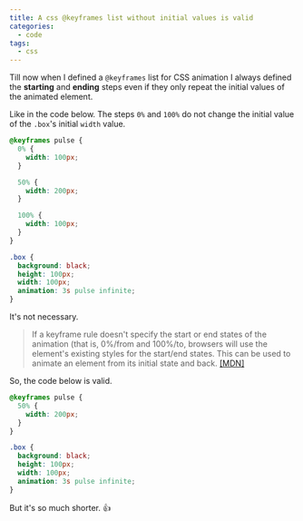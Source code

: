 ```yaml
---
title: A css @keyframes list without initial values is valid
categories:
  - code
tags:
  - css
---
```


Till now when I defined a `@keyframes` list for CSS animation I always defined the **starting** and **ending** steps even if they only repeat the initial values of the animated element.

Like in the code below. The steps `0%` and `100%` do not change the initial value of the `.box`'s initial `width` value.

```css
@keyframes pulse {
  0% {
    width: 100px;
  }

  50% {
    width: 200px;
  }

  100% {
    width: 100px;
  }
}

.box {
  background: black;
  height: 100px;
  width: 100px;
  animation: 3s pulse infinite;
}
```

It's not necessary.

> If a keyframe rule doesn't specify the start or end states of the animation (that is, 0%/from and 100%/to, browsers will use the element's existing styles for the start/end states. This can be used to animate an element from its initial state and back. [[MDN]](https://developer.mozilla.org/en-US/docs/Web/CSS/@keyframes)

So, the code below is valid.

```css
@keyframes pulse {
  50% {
    width: 200px;
  }
}

.box {
  background: black;
  height: 100px;
  width: 100px;
  animation: 3s pulse infinite;
}
```

But it's so much shorter. :+1:
